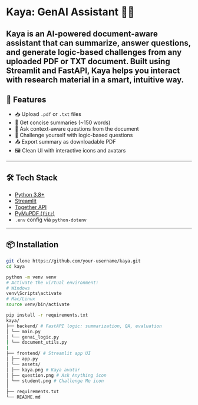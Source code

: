 # Kaya: GenAI Assistant 🤖📄

Kaya is an AI-powered document-aware assistant that can **summarize**, **answer questions**, and **generate logic-based challenges** from any uploaded PDF or TXT document. Built using Streamlit and FastAPI, Kaya helps you interact with research material in a smart, intuitive way.
---

## 🚀 Features

- 📥 Upload `.pdf` or `.txt` files  
- 📌 Get concise summaries (~150 words)  
- 💬 Ask context-aware questions from the document  
- 🧠 Challenge yourself with logic-based questions  
- 📤 Export summary as downloadable PDF  
- 🖼️ Clean UI with interactive icons and avatars

---

## 🛠️ Tech Stack

- [Python 3.8+](https://www.python.org/)
- [Streamlit](https://streamlit.io/)
- [Together API](https://together.xyz/)
- [PyMuPDF (`fitz`)](https://github.com/pymupdf/PyMuPDF)
- `.env` config via `python-dotenv`

---

## 📦 Installation

```bash
git clone https://github.com/your-username/kaya.git
cd kaya

python -m venv venv
# Activate the virtual environment:
# Windows
venv\Scripts\activate
# Mac/Linux
source venv/bin/activate

pip install -r requirements.txt
kaya/
├── backend/ # FastAPI logic: summarization, QA, evaluation
│ └── main.py 
│ └── genai_logic.py
| └── document_utils.py
|
├── frontend/ # Streamlit app UI
│ ├── app.py
│ └── assets/
│ ├── kaya.png # Kaya avatar
│ ├── question.png # Ask Anything icon
│ └── student.png # Challenge Me icon
│
├── requirements.txt
└── README.md

